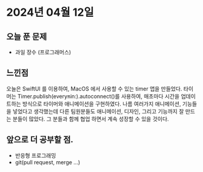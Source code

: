 # 2024년 04월 12일


## 오늘 푼 문제
- 과일 장수 (프로그래머스)


## 느낀점
오늘은 SwiftUI 를 이용하여, MacOS 에서 사용할 수 있는 timer 앱을 만들었다. 
타이머는 Timer.publish(every:on:in:).autoconnect()를 사용하여, 
매초마다 시간을 업데이트하는 방식으로 타이머와 애니메이션을 구현하였다.
나름 여러가지 애니메이션, 기능들을 넣었다고 생각했는데 다른 팀원분들도 애니메이션, 디자인, 그리고 기능까지 잘 만드는 분들이 많았다. 그 분들과 함께 협업 하면서 계속 성장할 수 있을 것이다.


## 앞으로 더 공부할 점. 
- 반응형 프로그래밍
- git(pull request, merge ...)